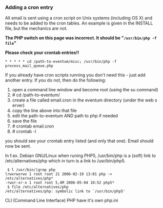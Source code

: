 ### Adding a cron entry

All email is sent using a cron script on Unix systems (including OS X) and needs to be added to the cron tables. An example is given in the INSTALL file, but the mechanics are not.

**The PHP switch on this page was incorrect. It should be "`/usr/bin/php -f file`"**

**Please check your crontab entries!!**

`* * * * * cd /path-to-eventum/misc; /usr/bin/php -f process_mail_queue.php`

If you already have cron scripts running you don't need this - just add another entry. If you do not, then do the following:

1. open a command line window and become root (using the su command)
2. # cd /path-to-eventum/
3. create a file called email.cron in the eventum directory (under the web server)
4. copy the line above into that file
5. edit the path-to-eventum AND path to php if needed
6. save the file
7. # crontab email.cron
8. # crontab -l

you should see your crontab entry listed (and only that one). Email should now be sent.

In f.ex. Debian GNU/Linux when runing PHP5, /usr/bin/php is a (soft) link to /etc/alternatives/php which in turn is a link to /usr/bin/php5.

```
 $ l /usr/bin/|grep php
lrwxrwxrwx 1 root root 21 2006-02-19 13:01 php -> /etc/alternatives/php*
-rwxr-xr-x 1 root root 5,4M 2006-05-04 10:52 php5*
 $ file /etc/alternatives/php
/etc/alternatives/php: symbolic link to `/usr/bin/php5'
```

CLI (Command Line Interface) PHP have it's own php.ini
